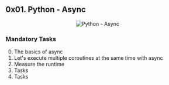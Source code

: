 ## 0x01. Python - Async

<p align="center"><img src="https://i.ytimg.com/vi/t5Bo1Je9EmE/maxresdefault.jpg" alt="Python - Async" /></p>

### Mandatory Tasks
0. The basics of async
1. Let's execute multiple coroutines at the same time with async
2. Measure the runtime
3. Tasks
4. Tasks
